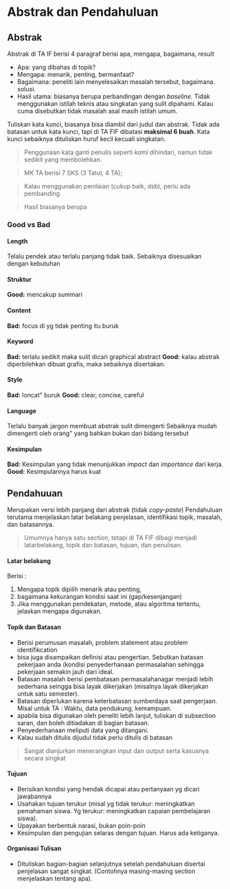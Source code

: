 # Abstrak dan Pendahuluan

## Abstrak

Abstrak di TA IF berisi 4 paragraf berisi apa, mengapa, bagaimana, *result*

* Apa: yang dibahas di topik?
* Mengapa: menarik, penting, bermanfaat?
* Bagaimana: peneliti lain menyelesaikan masalah tersebut, bagaimana. solusi.
* Hasil utama: biasanya berupa perbandingan dengan *baseline*. Tidak menggunakan istilah teknis atau singkatan yang sulit dipahami. Kalau cuma disebutkan tidak masalah asal masih istilah umum. 

Tuliskan kata kunci, biasanya bisa diambil dari judul dan abstrak. Tidak ada batasan untuk kata kunci, tapi di TA FIF dibatasi **maksimal 6 buah**. Kata kunci sebaiknya dituliskan huruf kecil kecuali singkatan.

> Penggunaan kata ganti penulis seperti *kami* dihindari, namun tidak sedikit yang membolehkan.

> MK TA berisi 7 SKS (3 Tatul, 4 TA);

> Kalau menggunakan penilaian (cukup baik, dsb), perlu ada pembanding

> Hasil biasanya berupa 

### Good vs Bad

#### Length
Telalu pendek atau terlalu panjang tidak baik. Sebaiknya disesuaikan dengan kebutuhan

#### Struktur
**Good:** mencakup summari

#### Content
**Bad:** focus di yg tidak penting itu buruk

#### Keyword 
**Bad:** terlalu sedikit maka sulit dicari
graphical abstract
**Good:** kalau abstrak diperbilehkan dibuat grafis, maka sebaiknya disertakan.
#### Style
**Bad:** loncat" buruk
**Good:** clear, concise, careful

#### Language
Terlalu banyak jargon membuat abstrak sulit dimengerti
Sebaiknya mudah dimengerti oleh orang" yang bahkan bukan dari bidang tersebut

#### Kesimpulan
**Bad:** Kesimpulan yang tidak menunjukkan *impact* dan *importance* dari kerja.
**Good:** Kesimpulannya harus kuat

## Pendahuuan

Merupakan versi lebih panjang dari abstrak (tidak *copy-paste*)
Pendahuluan terutama menjelaskan latar belakang penjelasan, identifikasi topik, masalah, dan batasannya.

> Umumnya hanya satu section, tetapi di TA FIF dibagi menjadi latarbelakang, topik dan batasan, tujuan, dan penulisan.

#### Latar belakang
Berisi :
1. Mengapa topik dipilih menarik atau penting,
2. bagaimana kekurangan kondisi saat ini (gap/kesenjangan)
3. Jika menggunakan pendekatan, metode, atau algoritma tertentu, jelaskan mengapa digunakan.

#### Topik dan Batasan
* Berisi perumusan masalah, problem statement atau problem identifikcation
* bisa juga disampaikan definisi atau pengertian. Sebutkan batasan pekerjaan anda (kondisi penyederhanaan permasalahan sehingga pekerjaan semakin jauh dari ideal.
* Batasan masalah berisi pembatasan permasalahanagar menjadi lebih sederhana seingga bisa layak dikerjakan (misalnya layak dikerjakan untuk satu semester).
* Batasan diperlukan karena keterbatasan sumberdaya saat pengerjaan. Misal untuk TA : Waktu, data pendukung, kemampuan.
* apabila bisa digunakan oleh peneliti lebih lanjut, tuliskan di subsection saran, dan boleh ditiadakan di bagian batasan.
* Penyederhanaan meliputi data yang ditangani.
* Kalau sudah ditulis dijudul tidak perlu ditulis di batasan

> Sangat dianjurkan menerangkan input dan output serta kasusnya secara singkat

#### Tujuan
* Berisikan kondisi yang hendak dicapai atau pertanyaan yg dicari jawabannya
* Usahakan tujuan terukur (misal yg tidak terukur: meningkatkan pemahaman siswa. Yg terukur: meningkatkan capaian pembelajaran siswa).
* Upayakan berbentuk narasi, bukan poin-poin
* Kesimpulan dan pengujian selaras dengan tujuan. Harus ada ketiganya.

#### Organisasi Tulisan
* Dituliskan bagian-bagian selanjutnya setelah pendahuluan disertai penjelasan sangat singkat. (Contohnya masing-masing section menjelaskan tentang apa).